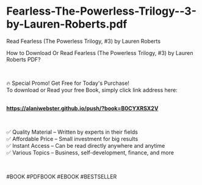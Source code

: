 # Fearless-The-Powerless-Trilogy--3-by-Lauren-Roberts.pdf
Read Fearless (The Powerless Trilogy, #3) by Lauren  Roberts
<p>How to Download Or Read Fearless (The Powerless Trilogy, #3) by Lauren  Roberts PDF?</p>
<p>&nbsp;</p>
<p>&#128293; Special Promo! Get Free for Today's Purchase!<br>To download or Read your free Book, simply click link address here:&nbsp;<br>&nbsp;</p>
<p><a href="https://alaniwebster.github.io/push/?book=B0CYXRSX2V"><strong>https://alaniwebster.github.io/push/?book=B0CYXRSX2V</strong></a></p>
<p>&nbsp;</p>
&#x2705; Quality Material – Written by experts in their fields<br>
&#x2705; Affordable Price – Small investment for big results<br>
&#x2705; Instant Access – Can be read directly anywhere and anytime<br>
&#x2705; Various Topics – Business, self-development, finance, and more
<p>&nbsp;</p>
<p>#BOOK #PDFBOOK #EBOOK #BESTSELLER</p>
